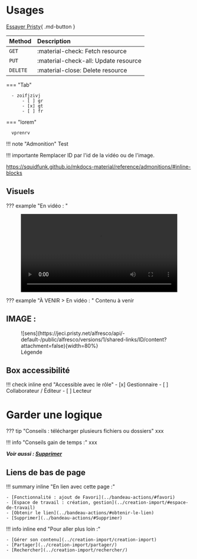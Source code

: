 # Usages

[Essayer Pristy](https://pristy.fr/demo){ .md-button }

| Method      | Description                          |
| :---------- | :----------------------------------- |
| `GET`       | :material-check:     Fetch resource  |
| `PUT`       | :material-check-all: Update resource |
| `DELETE`    | :material-close:     Delete resource |



=== "Tab"

      - zoifjzivj
          - [ ] gr
          - [x] gt
          - [ ] fr

=== "lorem"

      vprenrv


!!! note "Admonition"
        Test


!!! importante
      Remplacer ID par l'id de la vidéo ou de l'image.

https://squidfunk.github.io/mkdocs-material/reference/admonitions/#inline-blocks

## Visuels

??? example "En vidéo : "
      <figure> <video width="100%" controls>
      <source src="https://jeci.pristy.net/alfresco/api/-default-/public/alfresco/versions/1/shared-links/ID/content?attachment=false" type="video/webm">
      Votre navigateur ne supporte pas le tag vidéo.
      </video>
      <!--Nom_du_fichier-->
      <figcaption></figcaption>
      </figure>


??? example "À VENIR > En vidéo : "
    Contenu à venir
  <!---   
      <figure> <video width="100%" controls>
        <source src="https://jeci.pristy.net/alfresco/api/-default-/public/alfresco/versions/1/shared-links/ID/content?attachment=false" type="video/webm">
      Votre navigateur ne supporte pas le tag vidéo.
      </video>
      <figcaption></figcaption>
      </figure>
-->



## IMAGE :

<figure markdown>![sens](https://jeci.pristy.net/alfresco/api/-default-/public/alfresco/versions/1/shared-links/ID/content?attachment=false){width=80%}
<!--Nom_du_fichier-->
<figcaption>Légende</figcaption>
</figure>

<!--Acces note type-->
## Box accessibilité

!!! check inline end "Accessible avec le rôle"
        - [x] Gestionnaire
        - [ ] Collaborateur / Éditeur
        - [ ] Lecteur
# Garder une logique

??? tip "Conseils : télécharger plusieurs fichiers ou dossiers"
      xxx

!!! info "Conseils gain de temps :"
      xxx

***Voir aussi : [Supprimer](../bandeau-actions/#Supprimer)***

## Liens de bas de page

!!! summary inline "En lien avec cette page :"

    - [Fonctionnalité : ajout de Favori](../bandeau-actions/#favori)
    - [Espace de travail : création, gestion](../creation-import/#espace-de-travail)
    - [Obtenir le lien](../bandeau-actions/#obtenir-le-lien)
    - [Supprimer](../bandeau-actions/#Supprimer)

!!! info inline end "Pour aller plus loin :"

    - [Gérer son contenu](../creation-import/creation-import)
    - [Partager](../creation-import/partager/)
    - [Rechercher](../creation-import/rechercher/)
